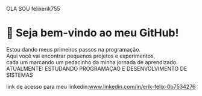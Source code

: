 OLA SOU  felixerik755                                                                                                                                                                         
# 👋 Seja bem-vindo ao meu GitHub!  
Estou dando meus primeiros passos na programação.  
Aqui você vai encontrar pequenos projetos e experimentos,  
cada um marcando um pedacinho da minha jornada de aprendizado.                                                        
ATUALMENTE: ESTUDANDO PROGRAMAÇAO E DESENVOLVIMENTO DE SISTEMAS 
                                                                                                                                                                                           
 link de acesso para meu linkedin:www.linkedin.com/in/erik-felix-0b7534276
